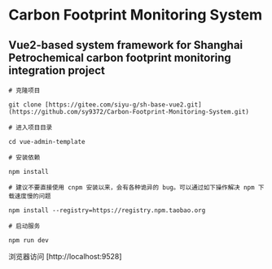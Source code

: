 # Carbon Footprint Monitoring System
## Vue2-based system framework for Shanghai Petrochemical carbon footprint monitoring integration project

```
# 克隆项目

git clone [https://gitee.com/siyu-g/sh-base-vue2.git](https://github.com/sy9372/Carbon-Footprint-Monitoring-System.git)

# 进入项目目录

cd vue-admin-template

# 安装依赖

npm install

# 建议不要直接使用 cnpm 安装以来，会有各种诡异的 bug。可以通过如下操作解决 npm 下载速度慢的问题

npm install --registry=https://registry.npm.taobao.org

# 启动服务

npm run dev
```

浏览器访问 [http://localhost:9528]
